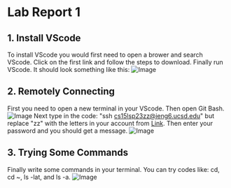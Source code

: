 # Lab Report 1
## 1. Install VScode
To install VScode you would first need to open a brower and search VScode. Click on the first link and follow the steps to download. Finally run VScode. It should look something like this: ![Image]()
## 2. Remotely Connecting
First you need to open a new terminal in your VScode. Then open Git Bash. ![Image]() Next type in the code: "ssh cs15lsp23zz@ieng6.ucsd.edu" but replace "zz" with the letters in your account from [Link](https://sdacs.ucsd.edu/~icc/index.php). Then enter your password and you should get a message. ![Image]()
## 3. Trying Some Commands
Finally write some commands in your terminal. You can try codes like: cd, cd ~, ls -lat, and ls -a. ![Image]()
